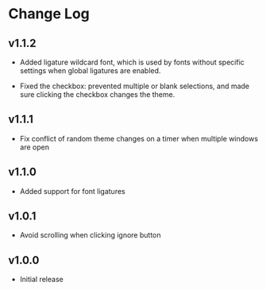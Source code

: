 # Change Log

## v1.1.2

- Added ligature wildcard font, which is used by fonts without specific settings when global ligatures are enabled.

- Fixed the checkbox: prevented multiple or blank selections, and made sure clicking the checkbox changes the theme.

## v1.1.1

- Fix conflict of random theme changes on a timer when multiple windows are open 

## v1.1.0

- Added support for font ligatures

## v1.0.1

- Avoid scrolling when clicking ignore button

## v1.0.0

- Initial release
